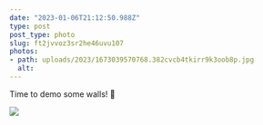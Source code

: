 ```yaml
---
date: "2023-01-06T21:12:50.988Z"
type: post 
post_type: photo
slug: ft2jvvoz3sr2he46uvu107
photos: 
- path: uploads/2023/1673039570768.382cvcb4tkirr9k3oob8p.jpg
  alt: 
---
```

Time to demo some walls! 🔨

![](/uploads/2023/1673039570768.382cvcb4tkirr9k3oob8p.jpg)

